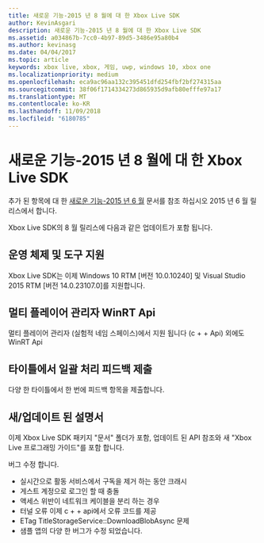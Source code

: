 ```yaml
---
title: 새로운 기능-2015 년 8 월에 대 한 Xbox Live SDK
author: KevinAsgari
description: 새로운 기능-2015 년 8 월에 대 한 Xbox Live SDK
ms.assetid: a034867b-7cc0-4b97-89d5-3486e95a80b4
ms.author: kevinasg
ms.date: 04/04/2017
ms.topic: article
keywords: xbox live, xbox, 게임, uwp, windows 10, xbox one
ms.localizationpriority: medium
ms.openlocfilehash: eca9ac96aa132c395451dfd254fbf2bf274315aa
ms.sourcegitcommit: 38f06f1714334273d865935d9afb80efffe97a17
ms.translationtype: MT
ms.contentlocale: ko-KR
ms.lasthandoff: 11/09/2018
ms.locfileid: "6180785"
---
```

# <a name="whats-new-for-the-xbox-live-sdk---august-2015"></a>새로운 기능-2015 년 8 월에 대 한 Xbox Live SDK

추가 된 항목에 대 한 [새로운 기능-2015 년 6 월](1506-whats-new.md) 문서를 참조 하십시오 2015 년 6 월 릴리스에서 합니다.

Xbox Live SDK의 8 월 릴리스에 다음과 같은 업데이트가 포함 됩니다.

## <a name="os-and-tool-support"></a>운영 체제 및 도구 지원
Xbox Live SDK는 이제 Windows 10 RTM [버전 10.0.10240] 및 Visual Studio 2015 RTM [버전 14.0.23107.0]를 지원합니다.

## <a name="multiplayer-manager-winrt-apis"></a>멀티 플레이어 관리자 WinRT Api
멀티 플레이어 관리자 (실험적 네임 스페이스)에서 지원 됩니다 (c + + Api) 외에도 WinRT Api

## <a name="submit-batch-feedback-from-a-title"></a>타이틀에서 일괄 처리 피드백 제출
다양 한 타이틀에서 한 번에 피드백 항목을 제출합니다.

## <a name="newupdated-documentation"></a>새/업데이트 된 설명서
이제 Xbox Live SDK 패키지 "문서" 폴더가 포함, 업데이트 된 API 참조와 새 "Xbox Live 프로그래밍 가이드"를 포함 합니다.

버그 수정 합니다.

* 실시간으로 활동 서비스에서 구독을 제거 하는 동안 크래시
* 게스트 계정으로 로그인 할 때 충돌
* 액세스 위반이 네트워크 케이블을 분리 하는 경우
* 터널 오류 이제 c + + api에서 오류 코드를 제공
* ETag TitleStorageService::DownloadBlobAsync 문제
* 샘플 앱의 다양 한 버그가 수정 되었습니다.
